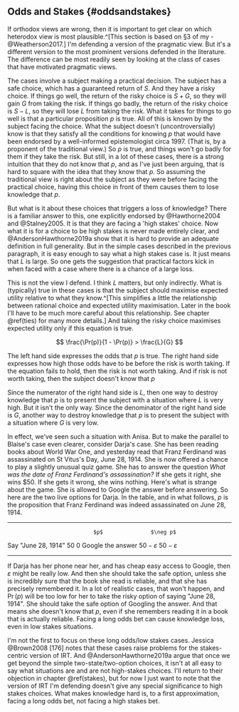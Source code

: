 ## Odds and Stakes {#oddsandstakes}

If orthodox views are wrong, then it is important to get clear on which heterodox view is most plausible.^[This section is based on §3 of my -@Weatherson2017.] I'm defending a version of the pragmatic view. But it's a different version to the most prominent versions defended in the literature. The difference can be most readily seen by looking at the class of cases that have motivated pragmatic views.

The cases involve a subject making a practical decision. The subject has a safe choice, which has a guaranteed return of $S$. And they have a risky choice. If things go well, the return of the risky choice is $S + G$, so they will gain $G$ from taking the risk. If things go badly, the return of the risky choice is $S - L$, so they will lose $L$ from taking the risk. What it takes for things to go well is that a particular proposition $p$ is true. All of this is known by the subject facing the choice. What the subject doesn't (uncontroversially) know is that they satisfy all the conditions for knowing $p$ that would have been endorsed by a well-informed epistemologist circa 1997. (That is, by a proponent of the traditional view.) So $p$ is true, and things won't go badly for them if they take the risk. But still, in a lot of these cases, there is a strong intuition that they do not know that $p$, and as I've just been arguing, that is hard to square with the idea that they know that $p$. So assuming the traditional view is right about the subject as they were before facing the practical choice, having this choice in front of them causes them to lose knowledge that $p$.

But what is it about these choices that triggers a loss of knowledge? There is a familiar answer to this, one explicitly endorsed by @Hawthorne2004 and @Stalney2005. It is that they are facing a 'high stakes' choice. Now what it is for a choice to be high stakes is never made entirely clear, and @AndersonHawthorne2019a show that it is hard to provide an adequate definition in full generality. But in the simple cases described in the previous paragraph, it is easy enough to say what a high stakes case is. It just means that $L$ is large. So one gets the suggestion that practical factors kick in when faced with a case where there is a chance of a large loss.

This is not the view I defend. I think $L$ matters, but only indirectly. What is (typically) true in these cases is that the subject should maximise expected utility relative to what they know.^[This simplifies a little the relationship between rational choice and expected utility maximisation. Later in the book I'll have to be much more careful about this relationship. See chapter \@ref(ties) for many more details.] And taking the risky choice maximises expected utility only if this equation is true.

$$
\frac{\Pr(p)}{1 - \Pr(p)} > \frac{L}{G}
$$

The left hand side expresses the odds that $p$ is true. The right hand side expresses how high those odds have to be before the risk is worth taking. If the equation fails to hold, then the risk is not worth taking. And if risk is not worth taking, then the subject doesn't know that $p$

Since the numerator of the right hand side is $L$, then one way to destroy knowledge that $p$ is to present the subject with a situation where $L$ is very high. But it isn't the only way. Since the denominator of the right hand side is $G$, another way to destroy knowledge that $p$ is to present the subject with a situation where $G$ is very low.

In effect, we've seen such a situation with Anisa. But to make the parallel to Blaise's case even clearer, consider Darja's case. She has been reading books about World War One, and yesterday read that Franz Ferdinand was assassinated on St Vitus's Day, June 28, 1914. She is now offered a chance to play a slightly unusual quiz game. She has to answer the question _What was the date of Franz Ferdinand's assassination?_ If she gets it right, she wins $50. If she gets it wrong, she wins nothing. Here's what is strange about the game. She is allowed to Google the answer before answering. So here are the two live options for Darja. In the table, and in what follows, $p$ is the proposition that Franz Ferdinand was indeed assassinated on June 28, 1914.

--------------------- -------------------- ---------------------
                               $p$               $\neg p$
Say "June 28, 1914"            50                   0
Google the answer      $50 - \varepsilon$    $50 - \varepsilon$
--------------------- -------------------- ---------------------

If Darja has her phone near her, and has cheap easy access to Google, then $\varepsilon$ might be really low. And then she should take the safe option, unless she is incredibly sure that the book she read is reliable, and that she has precisely remembered it. In a lot of realistic cases, that won't happen, and $\Pr(p)$ will be too low for her to take the risky option of saying "June 28, 1914". She should take the safe option of Googling the answer. And that means she doesn't know that $p$, even if she remembers reading it in a book that is actually reliable. Facing a long odds bet can cause knowledge loss, even in low stakes situations.

I'm not the first to focus on these long odds/low stakes cases. Jessica @Brown2008 [176] notes that these cases raise problems for the stakes-centric version of IRT. And @AndersonHawthorne2019a argue that once we get beyond the simple two-state/two-option choices, it isn't at all easy to say what situations are and are not high-stakes choices. I'll return to their objection in chapter \@ref(stakes), but for now I just want to note that the version of IRT I'm defending doesn't give any special significance to high stakes choices. What makes knowledge hard is, to a first approximation, facing a long odds bet, not facing a high stakes bet.
